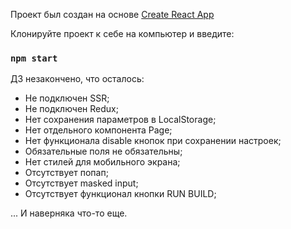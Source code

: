 Проект был создан на основе [Create React App](https://github.com/facebook/create-react-app)

Клонируйте проект к себе на компьютер и введите:

### `npm start`

ДЗ незакончено, что осталось:

- Не подключен SSR;
- Не подключен Redux;
- Нет сохранения параметров в LocalStorage;
- Нет отдельного компонента Page;
- Нет функционала disable кнопок при сохранении настроек;
- Обязательные поля не обязательны;
- Нет стилей для мобильного экрана;
- Отсутствует попап;
- Отсутствует masked input;
- Отсутствует функционал кнопки RUN BUILD;

... И наверняка что-то еще.
